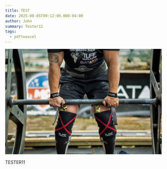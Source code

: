 ```yaml
---
title: TEST
date: 2025-08-05T09:12:00.000-04:00
author: John
summary: Tester11
tags:
  - pdftoexcel
---
```

![eserser](/static/img/scl_world-record-breakers-raw_1d7a9615.jpg "Strongman")

TESTER11
